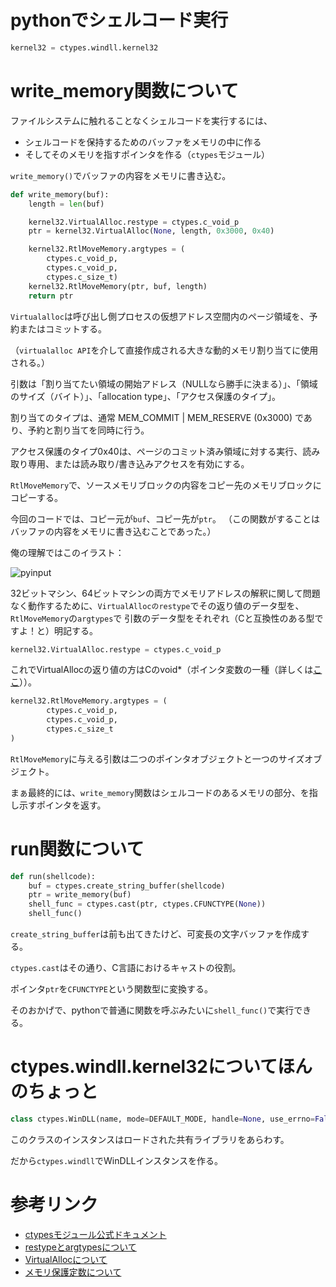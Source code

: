 # pythonでシェルコード実行

```python
kernel32 = ctypes.windll.kernel32
```

# write_memory関数について

ファイルシステムに触れることなくシェルコードを実行するには、

- シェルコードを保持するためのバッファをメモリの中に作る
- そしてそのメモリを指すポインタを作る（`ctypes`モジュール）

`write_memory()`でバッファの内容をメモリに書き込む。

```python
def write_memory(buf):
    length = len(buf)

    kernel32.VirtualAlloc.restype = ctypes.c_void_p
    ptr = kernel32.VirtualAlloc(None, length, 0x3000, 0x40)

    kernel32.RtlMoveMemory.argtypes = (
        ctypes.c_void_p,
        ctypes.c_void_p,
        ctypes.c_size_t)
    kernel32.RtlMoveMemory(ptr, buf, length)
    return ptr
```

`Virtualalloc`は呼び出し側プロセスの仮想アドレス空間内のページ領域を、予約またはコミットする。

（`virtualalloc API`を介して直接作成される大きな動的メモリ割り当てに使用される。）

引数は「割り当てたい領域の開始アドレス（NULLなら勝手に決まる）」、「領域のサイズ（バイト）」、「allocation type」、「アクセス保護のタイプ」。

割り当てのタイプは、通常 MEM_COMMIT | MEM_RESERVE (0x3000) であり、予約と割り当てを同時に行う。

アクセス保護のタイプ0x40は、ページのコミット済み領域に対する実行、読み取り専用、または読み取り/書き込みアクセスを有効にする。

`RtlMoveMemory`で、ソースメモリブロックの内容をコピー先のメモリブロックにコピーする。

今回のコードでは、コピー元が`buf`、コピー先が`ptr`。
（この関数がすることはバッファの内容をメモリに書き込むことであった。）

俺の理解ではこのイラスト：

![pyinput](https://user-images.githubusercontent.com/85237728/168718885-ceda342d-c173-46aa-b7da-ca071fcc74b4.png)

32ビットマシン、64ビットマシンの両方でメモリアドレスの解釈に関して問題なく動作するために、`VirtualAllocのrestype`でその返り値のデータ型を、`RtlMoveMemory`の`argtypes`で
引数のデータ型をそれぞれ（Cと互換性のある型ですよ！と）明記する。

```python
kernel32.VirtualAlloc.restype = ctypes.c_void_p
```

これでVirtualAllocの返り値の方はCのvoid*（ポインタ変数の一種（詳しくは[ここ](https://www.wdic.org/w/TECH/void%20%2A)））。

```python
kernel32.RtlMoveMemory.argtypes = (
        ctypes.c_void_p,
        ctypes.c_void_p,
        ctypes.c_size_t
)
```

`RtlMoveMemory`に与える引数は二つのポインタオブジェクトと一つのサイズオブジェクト。

まぁ最終的には、`write_memory`関数はシェルコードのあるメモリの部分、を指し示すポインタを返す。

# run関数について

```python
def run(shellcode):
    buf = ctypes.create_string_buffer(shellcode)
    ptr = write_memory(buf)
    shell_func = ctypes.cast(ptr, ctypes.CFUNCTYPE(None))
    shell_func()
```    

`create_string_buffer`は前も出てきたけど、可変長の文字バッファを作成する。

`ctypes.cast`はその通り、C言語におけるキャストの役割。

ポインタ`ptr`を`CFUNCTYPE`という関数型に変換する。

そのおかげで、pythonで普通に関数を呼ぶみたいに`shell_func()`で実行できる。

# ctypes.windll.kernel32についてほんのちょっと

```python
class ctypes.WinDLL(name, mode=DEFAULT_MODE, handle=None, use_errno=False, use_last_error=False, winmode=0)
```

このクラスのインスタンスはロードされた共有ライブラリをあらわす。

だから`ctypes.windll`でWinDLLインスタンスを作る。

# 参考リンク

- [ctypesモジュール公式ドキュメント](https://docs.python.org/ja/3/library/ctypes.html)
- [restypeとargtypesについて](https://qiita.com/FGtatsuro/items/019d56287366e5f7016d)
- [VirtualAllocについて](https://www.tokovalue.jp/function/VirtualAlloc.htm)
- [メモリ保護定数について](https://docs.microsoft.com/ja-jp/windows/win32/memory/memory-protection-constants)
